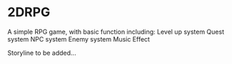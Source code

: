# 2DRPG
A simple RPG game,  with basic function including:
  Level up system
  Quest system
  NPC system
  Enemy system
  Music Effect
  
Storyline to be added...
